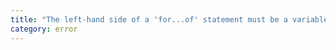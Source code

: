 ```yaml
---
title: "The left-hand side of a 'for...of' statement must be a variable or a property access."
category: error
---
```


